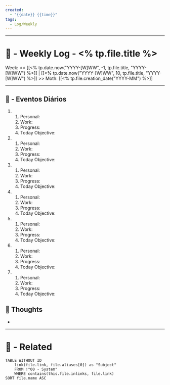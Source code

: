 ```yaml
---
created:
  - "{{date}} {{time}}"
tags:
  - Log/Weekly
---
```

---
# 📅 - Weekly Log - <% tp.file.title %>
Week: <<  [[<% tp.date.now("YYYY-[W]WW", -1, tp.file.title, "YYYY-[W]WW") %>]] | [[<% tp.date.now("YYYY-[W]WW", 10, tp.file.title, "YYYY-[W]WW") %>]] >> 
Moth: [[<% tp.file.creation_date("YYYY-MM") %>]]

---
## 📆 - Eventos Diários

1. 
	1. Personal:
	2. Work:
	3. Progress:
	4. Today Objective:
2. 
	1. Personal:
	2. Work:
	3. Progress:
	4. Today Objective:
3. 
	1. Personal:
	2. Work:
	3. Progress:
	4. Today Objective:
4. 
	1. Personal:
	2. Work:
	3. Progress:
	4. Today Objective:
5. 
	1. Personal:
	2. Work:
	3. Progress:
	4. Today Objective:
6. 
	1. Personal:
	2. Work:
	3. Progress:
	4. Today Objective:
7. 
	1. Personal:
	2. Work:
	3. Progress:
	4. Today Objective:
## 🧠 Thoughts
- 
---
# 🔗 - Related
```dataview
TABLE WITHOUT ID
	link(file.link, file.aliases[0]) as "Subject"
	FROM !"00 - System"
	WHERE contains(this.file.inlinks, file.link)
SORT file.name ASC
```